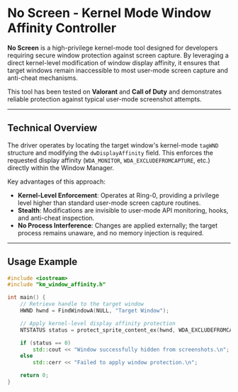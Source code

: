 # No Screen - Kernel Mode Window Affinity Controller

**No Screen** is a high-privilege kernel-mode tool designed for developers requiring secure window protection against screen capture. By leveraging a direct kernel-level modification of window display affinity, it ensures that target windows remain inaccessible to most user-mode screen capture and anti-cheat mechanisms.  

This tool has been tested on **Valorant** and **Call of Duty** and demonstrates reliable protection against typical user-mode screenshot attempts.  

---

## Technical Overview

The driver operates by locating the target window's kernel-mode `tagWND` structure and modifying the `dwDisplayAffinity` field. This enforces the requested display affinity (`WDA_MONITOR`, `WDA_EXCLUDEFROMCAPTURE`, etc.) directly within the Window Manager.  

Key advantages of this approach:  

- **Kernel-Level Enforcement**: Operates at Ring-0, providing a privilege level higher than standard user-mode screen capture routines.  
- **Stealth**: Modifications are invisible to user-mode API monitoring, hooks, and anti-cheat inspection.  
- **No Process Interference**: Changes are applied externally; the target process remains unaware, and no memory injection is required.  

---

## Usage Example

```cpp
#include <iostream>
#include "km_window_affinity.h"

int main() {
    // Retrieve handle to the target window
    HWND hwnd = FindWindowA(NULL, "Target Window");

    // Apply kernel-level display affinity protection
    NTSTATUS status = protect_sprite_content_ex(hwnd, WDA_EXCLUDEFROMCAPTURE);

    if (status == 0)
        std::cout << "Window successfully hidden from screenshots.\n";
    else
        std::cerr << "Failed to apply window protection.\n";

    return 0;
}
